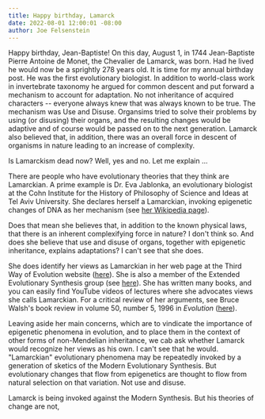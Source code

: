 ```yaml
---
title: Happy birthday, Lamarck
date: 2022-08-01 12:00:01 -08:00
author: Joe Felsenstein
---
```


Happy birthday, Jean-Baptiste!  On this day, August 1, in 1744 Jean-Baptiste Pierre Antoine de Monet, the Chevalier de Lamarck, was born.  Had he lived he would now be a sprightly 
278 years old.  It is time for my annual birthday post.  He was the first evolutionary biologist.  In addition to world-class work in invertebrate taxonomy he argued for common descent and put forward a mechanism to account for adaptation.  No not inheritance of acquired characters -- everyone always knew that was always known to be true.  The mechanism was Use and Disuse. Organsims tried to solve their problems by using (or disusing) their organs, and the resulting changes would be adaptive and of course would be passed on to the next generation.  Lamarck also believed that,
in addition, there was an overall force in descent of organisms in nature leading to an increase of complexity.

Is Lamarckism dead now?  Well, yes and no.  Let me explain ...

<!--more-->

There are people who have evolutionary theories that they think are Lamarckian.  A prime example is Dr. Eva Jablonka, an evolutionary biologist at the Cohn Institute for the History of Philosophy of Science and Ideas at Tel Aviv University. 
She declares herself a Lamarckian, invoking epigenetic changes of DNA as her mechanism (see <a href="https://en.wikipedia.org/wiki/Eva_Jablonka">her Wikipedia page</a>).  

Does that mean she believes that, in addition to the known physical laws, that there is an inherent complexifying force in nature?  I don't think so.  And does she believe that use and disuse of organs, together with epigenetic inheritance, explains adaptations?  I can't see that she does.
  
She does identify her views as Lamarckian in her web page at the Third Way of Evolution website (<a href="https://www.thethirdwayofevolution.com/people/view/eva-jablonka">here</a>).  She is also a member of the Extended Evolutionary Synthesis group (see <a href="https://extendedevolutionarysynthesis.com/person/eva-jablonka/">here</a>).  She has written many books, and you can easily find YouTube videos of lectures where she advocates views she calls Lamarckian. For a critical review of her arguments, see Bruce Walsh's book review in volume 50, number 5, 1996 in <em>Evolution</em> (<a href="https://onlinelibrary.wiley.com/doi/epdf/10.1111/j.1558-5646.1996.tb03600.x">here</a>).

Leaving aside her main concerns, which are to vindicate the importance of epigenetic phenomena in evolution, and to place them in the context of other forms of non-Mendelian inheritance, we cab ask whether Lamarck would recognize her views as his own.  I can't see that he would.  "Lamarckian" evolutionary phenomena may be repeatedly invoked by a generation of sketics of the Modern Evolutionary Synthesis.  But evolutionary changes that flow from epigenetics are thought to flow from natural selection on that variation. Not use and disuse.

Lamarck is being invoked against the Modern Synthesis.  But his theories of change are not,
